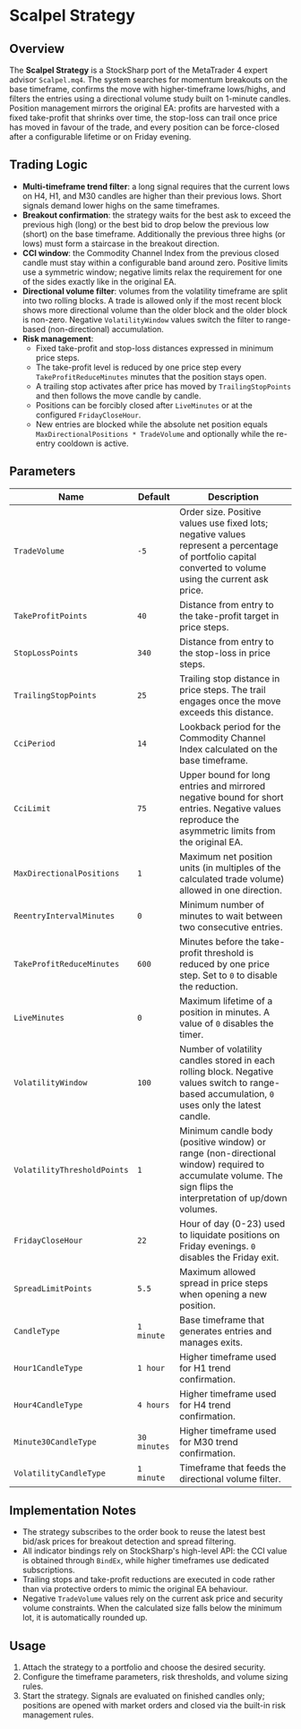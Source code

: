 # Scalpel Strategy

## Overview
The **Scalpel Strategy** is a StockSharp port of the MetaTrader 4 expert advisor `Scalpel.mq4`. The system searches for momentum breakouts on the base timeframe, confirms the move with higher-timeframe lows/highs, and filters the entries using a directional volume study built on 1-minute candles. Position management mirrors the original EA: profits are harvested with a fixed take-profit that shrinks over time, the stop-loss can trail once price has moved in favour of the trade, and every position can be force-closed after a configurable lifetime or on Friday evening.

## Trading Logic
- **Multi-timeframe trend filter**: a long signal requires that the current lows on H4, H1, and M30 candles are higher than their previous lows. Short signals demand lower highs on the same timeframes.
- **Breakout confirmation**: the strategy waits for the best ask to exceed the previous high (long) or the best bid to drop below the previous low (short) on the base timeframe. Additionally the previous three highs (or lows) must form a staircase in the breakout direction.
- **CCI window**: the Commodity Channel Index from the previous closed candle must stay within a configurable band around zero. Positive limits use a symmetric window; negative limits relax the requirement for one of the sides exactly like in the original EA.
- **Directional volume filter**: volumes from the volatility timeframe are split into two rolling blocks. A trade is allowed only if the most recent block shows more directional volume than the older block and the older block is non-zero. Negative `VolatilityWindow` values switch the filter to range-based (non-directional) accumulation.
- **Risk management**:
  - Fixed take-profit and stop-loss distances expressed in minimum price steps.
  - The take-profit level is reduced by one price step every `TakeProfitReduceMinutes` minutes that the position stays open.
  - A trailing stop activates after price has moved by `TrailingStopPoints` and then follows the move candle by candle.
  - Positions can be forcibly closed after `LiveMinutes` or at the configured `FridayCloseHour`.
  - New entries are blocked while the absolute net position equals `MaxDirectionalPositions * TradeVolume` and optionally while the re-entry cooldown is active.

## Parameters
| Name | Default | Description |
| --- | --- | --- |
| `TradeVolume` | `-5` | Order size. Positive values use fixed lots; negative values represent a percentage of portfolio capital converted to volume using the current ask price. |
| `TakeProfitPoints` | `40` | Distance from entry to the take-profit target in price steps. |
| `StopLossPoints` | `340` | Distance from entry to the stop-loss in price steps. |
| `TrailingStopPoints` | `25` | Trailing stop distance in price steps. The trail engages once the move exceeds this distance. |
| `CciPeriod` | `14` | Lookback period for the Commodity Channel Index calculated on the base timeframe. |
| `CciLimit` | `75` | Upper bound for long entries and mirrored negative bound for short entries. Negative values reproduce the asymmetric limits from the original EA. |
| `MaxDirectionalPositions` | `1` | Maximum net position units (in multiples of the calculated trade volume) allowed in one direction. |
| `ReentryIntervalMinutes` | `0` | Minimum number of minutes to wait between two consecutive entries. |
| `TakeProfitReduceMinutes` | `600` | Minutes before the take-profit threshold is reduced by one price step. Set to `0` to disable the reduction. |
| `LiveMinutes` | `0` | Maximum lifetime of a position in minutes. A value of `0` disables the timer. |
| `VolatilityWindow` | `100` | Number of volatility candles stored in each rolling block. Negative values switch to range-based accumulation, `0` uses only the latest candle. |
| `VolatilityThresholdPoints` | `1` | Minimum candle body (positive window) or range (non-directional window) required to accumulate volume. The sign flips the interpretation of up/down volumes. |
| `FridayCloseHour` | `22` | Hour of day (0-23) used to liquidate positions on Friday evenings. `0` disables the Friday exit. |
| `SpreadLimitPoints` | `5.5` | Maximum allowed spread in price steps when opening a new position. |
| `CandleType` | `1 minute` | Base timeframe that generates entries and manages exits. |
| `Hour1CandleType` | `1 hour` | Higher timeframe used for H1 trend confirmation. |
| `Hour4CandleType` | `4 hours` | Higher timeframe used for H4 trend confirmation. |
| `Minute30CandleType` | `30 minutes` | Higher timeframe used for M30 trend confirmation. |
| `VolatilityCandleType` | `1 minute` | Timeframe that feeds the directional volume filter. |

## Implementation Notes
- The strategy subscribes to the order book to reuse the latest best bid/ask prices for breakout detection and spread filtering.
- All indicator bindings rely on StockSharp's high-level API: the CCI value is obtained through `BindEx`, while higher timeframes use dedicated subscriptions.
- Trailing stops and take-profit reductions are executed in code rather than via protective orders to mimic the original EA behaviour.
- Negative `TradeVolume` values rely on the current ask price and security volume constraints. When the calculated size falls below the minimum lot, it is automatically rounded up.

## Usage
1. Attach the strategy to a portfolio and choose the desired security.
2. Configure the timeframe parameters, risk thresholds, and volume sizing rules.
3. Start the strategy. Signals are evaluated on finished candles only; positions are opened with market orders and closed via the built-in risk management rules.
